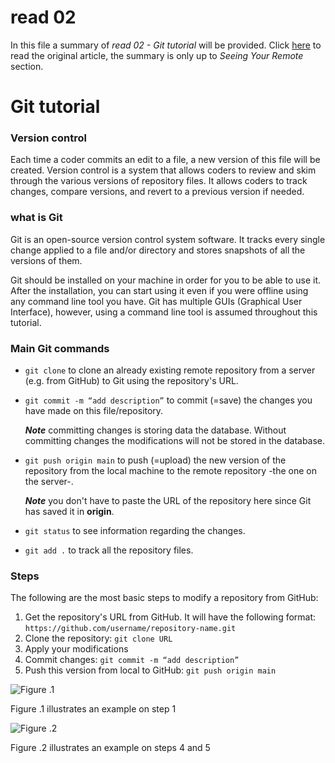 # read 02 

In this file a summary of *read 02 - Git tutorial* will be provided. Click [here](https://blog.udemy.com/git-tutorial-a-comprehensive-guide/) to read the original article, the summary is only up to *Seeing Your Remote* section. 

# Git tutorial
### Version control
Each time a coder commits an edit to a file, a new version of this file will be created. Version control is a system that allows coders to review and skim through the various versions of repository files. 
It allows coders to track changes, compare versions, and revert to a previous version if needed.  

### what is Git 
Git is an open-source version control system software. It tracks every single change applied to a file and/or directory and stores snapshots of all the versions of them.

Git should be installed on your machine in order for you to be able to use it. After the installation, you can start using it even if you were offline using any command line tool you have. Git has multiple GUIs (Graphical User Interface), however, using a command line tool is assumed throughout this tutorial. 

### Main Git commands 

- `git clone` to clone an already existing remote repository from a server (e.g. from GitHub) to Git using the repository's URL. 
- `git commit -m “add description”` to commit (=save) the changes you have made on this file/repository.

  _**Note**_ committing changes is storing data the database. Without committing changes the modifications will not be stored in the database. 
- `git push origin main` to push (=upload) the new version of the repository from the local machine to the remote repository -the one on the server-.

  _**Note**_ you don't have to paste the URL of the repository here since Git has saved it in **origin**. 
- `git status` to see information regarding the changes. 
- `git add .` to track all the repository files. 

### Steps 
The following are the most basic steps to modify a repository from GitHub: 

1. Get the repository's URL from GitHub. It will have the following format: `https://github.com/username/repository-name.git`
2. Clone the repository: `git clone URL` 
3. Apply your modifications  
4. Commit changes: `git commit -m “add description”`
5. Push this version from local to GitHub: `git push origin main`


![Figure .1](https://i.ytimg.com/vi/DhD0HkOkTYM/maxresdefault.jpg) 

Figure .1 illustrates an example on step 1 


![Figure .2](https://ma.ttias.be//wp-content/uploads/2015/12/git_push_deploy-685x275.png)

Figure .2 illustrates an example on steps 4 and 5 

